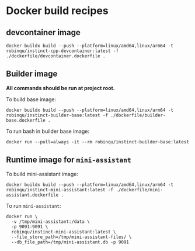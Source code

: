 # Docker build recipes

## devcontainer image

```shell
docker buildx build --push --platform=linux/amd64,linux/arm64 -t robinqu/instinct-cpp-devcontainer:latest -f ./dockerfile/devcontainer.dockerfile .
```

## Builder image

**All commands should be run at project root.**

To build base image:

```shell
docker buildx build --push --platform=linux/amd64,linux/arm64 -t robinqu/instinct-builder-base:latest -f ./dockerfile/builder-base.dockerfile . 
```

To run bash in builder base image:

```shell
docker run --pull=always -it --rm robinqu/instinct-builder-base:latest
```

## Runtime image for `mini-assistant` 

To build mini-assistant image:

```shell
docker buildx build --push --platform=linux/amd64,linux/arm64 -t robinqu/instinct-mini-assistant:latest -f ./dockerfile/mini-assistant.dockerfile . 
```

To run `mini-assistant`:

```shell
docker run \
  -v /tmp/mini-assistant:/data \
  -p 9091:9091 \
  robinqu/instinct-mini-assistant:latest \
  --file_store_path=/tmp/mini-assistant-files/ \
  --db_file_path=/tmp/mini-assistant.db -p 9091
```
